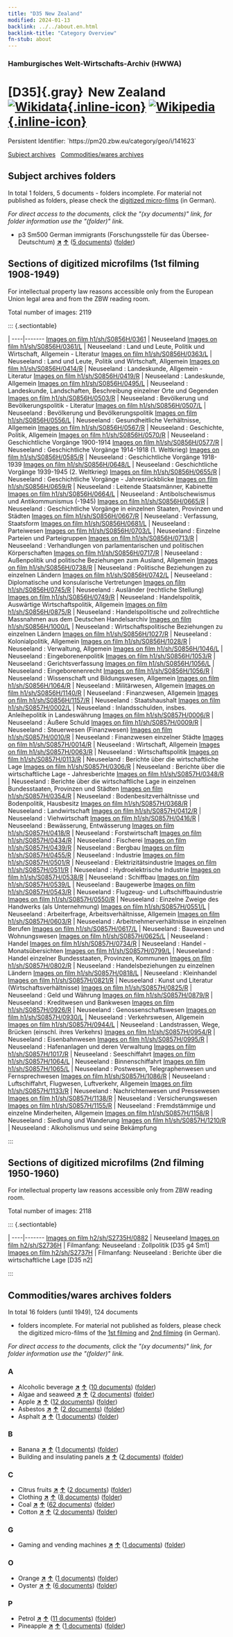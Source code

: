 ```yaml
---
title: "D35 New Zealand"
modified: 2024-01-13
backlink: ../../about.en.html
backlink-title: "Category Overview"
fn-stub: about
---
```


### Hamburgisches Welt-Wirtschafts-Archiv (HWWA)

# [D35]{.gray}&#8201; New Zealand &#160; [![Wikidata](/images/Wikidata-logo.svg "Wikidata"){.inline-icon}](http://www.wikidata.org/entity/Q664) [![Wikipedia](/images/Wikipedia-W.svg "Wikipedia"){.inline-icon}](https://en.wikipedia.org/wiki/New_Zealand)

<div class="hint">Persistent Identifier: `https://pm20.zbw.eu/category/geo/i/141623`</div>





[Subject archives](#subject-archives-folders) &#160; [Commodities/wares archives](#commoditieswares-archives-folders)




## Subject archives folders










In total 1 folders, 5 documents - folders incomplete.
For material not published as folders, please check the [digitized micro-films](/film/h1_sh.de.html) (in German).

_For direct access to the documents, click the "(xy documents)" link, for folder information use the "(folder)" link._


  - p3 Sm500 German immigrants (Forschungsstelle für das Übersee-Deutschtum) [**&nearr;**](../../../subject/i/145921/about.en.html "German immigrants (Forschungsstelle für das Übersee-Deutschtum) (all over the world)") [**&uarr;**](../../../subject/about.en.html#p3_Sm500 "Subject category system") (<a href="https://pm20.zbw.eu/iiifview/folder/sh/141623,145921" title="about: New Zealand : German immigrants (Forschungsstelle für das Übersee-Deutschtum)" target="_blank">5 documents</a>) ([folder](../../../../folder/sh/1416xx/141623/1459xx/145921/about.en.html))



<a id="filmsections" />

## Sections of digitized microfilms (1st filming 1908-1949)

<p>For intellectual property law reasons accessible only from the European Union legal area and from the ZBW reading room.</p>



<p>Total number of images: 2119</p>




::: {.sectiontable}

 | 
----|-------
<a class="btn" href="https://pm20.zbw.eu/film/h1/sh/S0856H/0361" rel="nofollow">Images on film h1/sh/S0856H/0361</a> | Neuseeland
<a class="btn" href="https://pm20.zbw.eu/film/h1/sh/S0856H/0361/L" rel="nofollow">Images on film h1/sh/S0856H/0361/L</a> | Neuseeland : Land und Leute, Politik und Wirtschaft, Allgemein - LIteratur
<a class="btn" href="https://pm20.zbw.eu/film/h1/sh/S0856H/0363/L" rel="nofollow">Images on film h1/sh/S0856H/0363/L</a> | Neuseeland : Land und Leute, Politik und Wirtschaft, Allgemein
<a class="btn" href="https://pm20.zbw.eu/film/h1/sh/S0856H/0414/R" rel="nofollow">Images on film h1/sh/S0856H/0414/R</a> | Neuseeland : Landeskunde, Allgemein - Literatur
<a class="btn" href="https://pm20.zbw.eu/film/h1/sh/S0856H/0419/R" rel="nofollow">Images on film h1/sh/S0856H/0419/R</a> | Neuseeland : Landeskunde, Allgemein
<a class="btn" href="https://pm20.zbw.eu/film/h1/sh/S0856H/0495/L" rel="nofollow">Images on film h1/sh/S0856H/0495/L</a> | Neuseeland : Landeskunde, Landschaften, Beschreibung einzelner Orte und Gegenden
<a class="btn" href="https://pm20.zbw.eu/film/h1/sh/S0856H/0503/R" rel="nofollow">Images on film h1/sh/S0856H/0503/R</a> | Neuseeland : Bevölkerung und Bevölkerungspolitik - Literatur
<a class="btn" href="https://pm20.zbw.eu/film/h1/sh/S0856H/0507/L" rel="nofollow">Images on film h1/sh/S0856H/0507/L</a> | Neuseeland : Bevölkerung und Bevölkerungspolitik
<a class="btn" href="https://pm20.zbw.eu/film/h1/sh/S0856H/0556/L" rel="nofollow">Images on film h1/sh/S0856H/0556/L</a> | Neuseeland : Gesundheitliche Verhältnisse, Allgemein
<a class="btn" href="https://pm20.zbw.eu/film/h1/sh/S0856H/0567/R" rel="nofollow">Images on film h1/sh/S0856H/0567/R</a> | Neuseeland : Geschichte, Politik, Allgemein
<a class="btn" href="https://pm20.zbw.eu/film/h1/sh/S0856H/0570/R" rel="nofollow">Images on film h1/sh/S0856H/0570/R</a> | Neuseeland : Geschichtliche Vorgänge 1900-1914
<a class="btn" href="https://pm20.zbw.eu/film/h1/sh/S0856H/0577/R" rel="nofollow">Images on film h1/sh/S0856H/0577/R</a> | Neuseeland : Geschichtliche Vorgänge 1914-1918 (1. Weltkrieg)
<a class="btn" href="https://pm20.zbw.eu/film/h1/sh/S0856H/0585/R" rel="nofollow">Images on film h1/sh/S0856H/0585/R</a> | Neuseeland : Geschichtliche Vorgänge 1918-1939
<a class="btn" href="https://pm20.zbw.eu/film/h1/sh/S0856H/0648/L" rel="nofollow">Images on film h1/sh/S0856H/0648/L</a> | Neuseeland : Geschichtliche Vorgänge 1939-1945 (2. Weltkrieg)
<a class="btn" href="https://pm20.zbw.eu/film/h1/sh/S0856H/0655/R" rel="nofollow">Images on film h1/sh/S0856H/0655/R</a> | Neuseeland : Geschichtliche Vorgänge - Jahresrückblicke
<a class="btn" href="https://pm20.zbw.eu/film/h1/sh/S0856H/0659/R" rel="nofollow">Images on film h1/sh/S0856H/0659/R</a> | Neuseeland : Leitende Staatsmänner, Kabinette
<a class="btn" href="https://pm20.zbw.eu/film/h1/sh/S0856H/0664/L" rel="nofollow">Images on film h1/sh/S0856H/0664/L</a> | Neuseeland : Antibolschewismus und Antikommunismus (-1945)
<a class="btn" href="https://pm20.zbw.eu/film/h1/sh/S0856H/0665/R" rel="nofollow">Images on film h1/sh/S0856H/0665/R</a> | Neuseeland : Geschichtliche Vorgänge in einzelnen Staaten, Provinzen und Städten
<a class="btn" href="https://pm20.zbw.eu/film/h1/sh/S0856H/0667/R" rel="nofollow">Images on film h1/sh/S0856H/0667/R</a> | Neuseeland : Verfassung, Staatsform
<a class="btn" href="https://pm20.zbw.eu/film/h1/sh/S0856H/0681/L" rel="nofollow">Images on film h1/sh/S0856H/0681/L</a> | Neuseeland : Parteiwesen
<a class="btn" href="https://pm20.zbw.eu/film/h1/sh/S0856H/0703/L" rel="nofollow">Images on film h1/sh/S0856H/0703/L</a> | Neuseeland : Einzelne Parteien und Parteigruppen
<a class="btn" href="https://pm20.zbw.eu/film/h1/sh/S0856H/0713/R" rel="nofollow">Images on film h1/sh/S0856H/0713/R</a> | Neuseeland : Verhandlungen von parlamentarischen und politischen Körperschaften
<a class="btn" href="https://pm20.zbw.eu/film/h1/sh/S0856H/0717/R" rel="nofollow">Images on film h1/sh/S0856H/0717/R</a> | Neuseeland : Außenpolitik und politische Beziehungen zum Ausland, Allgemein
<a class="btn" href="https://pm20.zbw.eu/film/h1/sh/S0856H/0738/R" rel="nofollow">Images on film h1/sh/S0856H/0738/R</a> | Neuseeland : Politische Beziehungen zu einzelnen Ländern
<a class="btn" href="https://pm20.zbw.eu/film/h1/sh/S0856H/0742/L" rel="nofollow">Images on film h1/sh/S0856H/0742/L</a> | Neuseeland : Diplomatische und konsularische Vertretungen
<a class="btn" href="https://pm20.zbw.eu/film/h1/sh/S0856H/0745/R" rel="nofollow">Images on film h1/sh/S0856H/0745/R</a> | Neuseeland : Ausländer (rechtliche Stellung)
<a class="btn" href="https://pm20.zbw.eu/film/h1/sh/S0856H/0749/R" rel="nofollow">Images on film h1/sh/S0856H/0749/R</a> | Neuseeland : Handelspolitik, Auswärtige Wirtschaftspolitik, Allgemein
<a class="btn" href="https://pm20.zbw.eu/film/h1/sh/S0856H/0875/R" rel="nofollow">Images on film h1/sh/S0856H/0875/R</a> | Neuseeland : Handelspolitische und zollrechtliche Massnahmen aus dem Deutschen Handelsarchiv
<a class="btn" href="https://pm20.zbw.eu/film/h1/sh/S0856H/1000/L" rel="nofollow">Images on film h1/sh/S0856H/1000/L</a> | Neuseeland : Wirtschaftspolitische Beziehungen zu einzelnen Ländern
<a class="btn" href="https://pm20.zbw.eu/film/h1/sh/S0856H/1027/R" rel="nofollow">Images on film h1/sh/S0856H/1027/R</a> | Neuseeland : Kolonialpolitik, Allgemein
<a class="btn" href="https://pm20.zbw.eu/film/h1/sh/S0856H/1028/R" rel="nofollow">Images on film h1/sh/S0856H/1028/R</a> | Neuseeland : Verwaltung, Allgemein
<a class="btn" href="https://pm20.zbw.eu/film/h1/sh/S0856H/1046/L" rel="nofollow">Images on film h1/sh/S0856H/1046/L</a> | Neuseeland : Eingeborenenpolitik
<a class="btn" href="https://pm20.zbw.eu/film/h1/sh/S0856H/1053/R" rel="nofollow">Images on film h1/sh/S0856H/1053/R</a> | Neuseeland : Gerichtsverfassung
<a class="btn" href="https://pm20.zbw.eu/film/h1/sh/S0856H/1056/L" rel="nofollow">Images on film h1/sh/S0856H/1056/L</a> | Neuseeland : Eingeborenenrecht
<a class="btn" href="https://pm20.zbw.eu/film/h1/sh/S0856H/1056/R" rel="nofollow">Images on film h1/sh/S0856H/1056/R</a> | Neuseeland : Wissenschaft und Bildungswesen, Allgemein
<a class="btn" href="https://pm20.zbw.eu/film/h1/sh/S0856H/1064/R" rel="nofollow">Images on film h1/sh/S0856H/1064/R</a> | Neuseeland : Militärwesen, Allgemein
<a class="btn" href="https://pm20.zbw.eu/film/h1/sh/S0856H/1140/R" rel="nofollow">Images on film h1/sh/S0856H/1140/R</a> | Neuseeland : Finanzwesen, Allgemein
<a class="btn" href="https://pm20.zbw.eu/film/h1/sh/S0856H/1157/R" rel="nofollow">Images on film h1/sh/S0856H/1157/R</a> | Neuseeland : Staatshaushalt
<a class="btn" href="https://pm20.zbw.eu/film/h1/sh/S0857H/0002/L" rel="nofollow">Images on film h1/sh/S0857H/0002/L</a> | Neuseeland : Inlandsschulden, insbes. Anleihepolitik in Landeswährung
<a class="btn" href="https://pm20.zbw.eu/film/h1/sh/S0857H/0006/R" rel="nofollow">Images on film h1/sh/S0857H/0006/R</a> | Neuseeland : Äußere Schuld
<a class="btn" href="https://pm20.zbw.eu/film/h1/sh/S0857H/0009/R" rel="nofollow">Images on film h1/sh/S0857H/0009/R</a> | Neuseeland : Steuerwesen (Finanzwesen)
<a class="btn" href="https://pm20.zbw.eu/film/h1/sh/S0857H/0010/R" rel="nofollow">Images on film h1/sh/S0857H/0010/R</a> | Neuseeland : Finanzwesen einzelner Städte
<a class="btn" href="https://pm20.zbw.eu/film/h1/sh/S0857H/0014/R" rel="nofollow">Images on film h1/sh/S0857H/0014/R</a> | Neuseeland : Wirtschaft, Allgemein
<a class="btn" href="https://pm20.zbw.eu/film/h1/sh/S0857H/0063/R" rel="nofollow">Images on film h1/sh/S0857H/0063/R</a> | Neuseeland : Wirtschaftspolitik
<a class="btn" href="https://pm20.zbw.eu/film/h1/sh/S0857H/0113/R" rel="nofollow">Images on film h1/sh/S0857H/0113/R</a> | Neuseeland : Berichte über die wirtschaftliche Lage
<a class="btn" href="https://pm20.zbw.eu/film/h1/sh/S0857H/0306/R" rel="nofollow">Images on film h1/sh/S0857H/0306/R</a> | Neuseeland : Berichte über die wirtschaftliche Lage - Jahresberichte
<a class="btn" href="https://pm20.zbw.eu/film/h1/sh/S0857H/0348/R" rel="nofollow">Images on film h1/sh/S0857H/0348/R</a> | Neuseeland : Berichte über die wirtschaftliche Lage in einzelnen Bundesstaaten, Provinzen und Städten
<a class="btn" href="https://pm20.zbw.eu/film/h1/sh/S0857H/0354/R" rel="nofollow">Images on film h1/sh/S0857H/0354/R</a> | Neuseeland : Bodenbesitzverhältnisse und Bodenpolitik, Hausbesitz
<a class="btn" href="https://pm20.zbw.eu/film/h1/sh/S0857H/0368/R" rel="nofollow">Images on film h1/sh/S0857H/0368/R</a> | Neuseeland : Landwirtschaft
<a class="btn" href="https://pm20.zbw.eu/film/h1/sh/S0857H/0412/R" rel="nofollow">Images on film h1/sh/S0857H/0412/R</a> | Neuseeland : Viehwirtschaft
<a class="btn" href="https://pm20.zbw.eu/film/h1/sh/S0857H/0416/R" rel="nofollow">Images on film h1/sh/S0857H/0416/R</a> | Neuseeland : Bewässerung, Entwässerung
<a class="btn" href="https://pm20.zbw.eu/film/h1/sh/S0857H/0418/R" rel="nofollow">Images on film h1/sh/S0857H/0418/R</a> | Neuseeland : Forstwirtschaft
<a class="btn" href="https://pm20.zbw.eu/film/h1/sh/S0857H/0434/R" rel="nofollow">Images on film h1/sh/S0857H/0434/R</a> | Neuseeland : Fischerei
<a class="btn" href="https://pm20.zbw.eu/film/h1/sh/S0857H/0439/R" rel="nofollow">Images on film h1/sh/S0857H/0439/R</a> | Neuseeland : Bergbau
<a class="btn" href="https://pm20.zbw.eu/film/h1/sh/S0857H/0455/R" rel="nofollow">Images on film h1/sh/S0857H/0455/R</a> | Neuseeland : Industrie
<a class="btn" href="https://pm20.zbw.eu/film/h1/sh/S0857H/0501/R" rel="nofollow">Images on film h1/sh/S0857H/0501/R</a> | Neuseeland : Elektrizitätsindustrie
<a class="btn" href="https://pm20.zbw.eu/film/h1/sh/S0857H/0511/R" rel="nofollow">Images on film h1/sh/S0857H/0511/R</a> | Neuseeland : Hydroelektrische Industrie
<a class="btn" href="https://pm20.zbw.eu/film/h1/sh/S0857H/0538/R" rel="nofollow">Images on film h1/sh/S0857H/0538/R</a> | Neuseeland : Schiffbau
<a class="btn" href="https://pm20.zbw.eu/film/h1/sh/S0857H/0539/L" rel="nofollow">Images on film h1/sh/S0857H/0539/L</a> | Neuseeland : Baugewerbe
<a class="btn" href="https://pm20.zbw.eu/film/h1/sh/S0857H/0543/R" rel="nofollow">Images on film h1/sh/S0857H/0543/R</a> | Neuseeland : Flugzeug- und Luftschiffbauindustrie
<a class="btn" href="https://pm20.zbw.eu/film/h1/sh/S0857H/0550/R" rel="nofollow">Images on film h1/sh/S0857H/0550/R</a> | Neuseeland : Einzelne Zweige des Handwerks (als Unternehmung)
<a class="btn" href="https://pm20.zbw.eu/film/h1/sh/S0857H/0551/L" rel="nofollow">Images on film h1/sh/S0857H/0551/L</a> | Neuseeland : Arbeiterfrage, Arbeitsverhältnisse, Allgemein
<a class="btn" href="https://pm20.zbw.eu/film/h1/sh/S0857H/0603/R" rel="nofollow">Images on film h1/sh/S0857H/0603/R</a> | Neuseeland : Arbeitnehmerverhältnisse in einzelnen Berufen
<a class="btn" href="https://pm20.zbw.eu/film/h1/sh/S0857H/0617/L" rel="nofollow">Images on film h1/sh/S0857H/0617/L</a> | Neuseeland : Bauwesen und Wohnungswesen
<a class="btn" href="https://pm20.zbw.eu/film/h1/sh/S0857H/0625/L" rel="nofollow">Images on film h1/sh/S0857H/0625/L</a> | Neuseeland : Handel
<a class="btn" href="https://pm20.zbw.eu/film/h1/sh/S0857H/0734/R" rel="nofollow">Images on film h1/sh/S0857H/0734/R</a> | Neuseeland : Handel - Monatsübersichten
<a class="btn" href="https://pm20.zbw.eu/film/h1/sh/S0857H/0799/L" rel="nofollow">Images on film h1/sh/S0857H/0799/L</a> | Neuseeland : Handel einzelner Bundesstaaten, Provinzen, Kommunen
<a class="btn" href="https://pm20.zbw.eu/film/h1/sh/S0857H/0802/R" rel="nofollow">Images on film h1/sh/S0857H/0802/R</a> | Neuseeland : Handelsbeziehungen zu einzelnen Ländern
<a class="btn" href="https://pm20.zbw.eu/film/h1/sh/S0857H/0818/L" rel="nofollow">Images on film h1/sh/S0857H/0818/L</a> | Neuseeland : Kleinhandel
<a class="btn" href="https://pm20.zbw.eu/film/h1/sh/S0857H/0821/R" rel="nofollow">Images on film h1/sh/S0857H/0821/R</a> | Neuseeland : Kunst und Literatur (Wirtschaftsverhältnisse)
<a class="btn" href="https://pm20.zbw.eu/film/h1/sh/S0857H/0825/R" rel="nofollow">Images on film h1/sh/S0857H/0825/R</a> | Neuseeland : Geld und Währung
<a class="btn" href="https://pm20.zbw.eu/film/h1/sh/S0857H/0879/R" rel="nofollow">Images on film h1/sh/S0857H/0879/R</a> | Neuseeland : Kreditwesen und Bankwesen
<a class="btn" href="https://pm20.zbw.eu/film/h1/sh/S0857H/0926/R" rel="nofollow">Images on film h1/sh/S0857H/0926/R</a> | Neuseeland : Genossenschaftswesen
<a class="btn" href="https://pm20.zbw.eu/film/h1/sh/S0857H/0930/L" rel="nofollow">Images on film h1/sh/S0857H/0930/L</a> | Neuseeland : Verkehrswesen, Allgemein
<a class="btn" href="https://pm20.zbw.eu/film/h1/sh/S0857H/0944/L" rel="nofollow">Images on film h1/sh/S0857H/0944/L</a> | Neuseeland : Landstrassen, Wege, Brücken (einschl. ihres Verkehrs)
<a class="btn" href="https://pm20.zbw.eu/film/h1/sh/S0857H/0954/R" rel="nofollow">Images on film h1/sh/S0857H/0954/R</a> | Neuseeland : Eisenbahnwesen
<a class="btn" href="https://pm20.zbw.eu/film/h1/sh/S0857H/0995/R" rel="nofollow">Images on film h1/sh/S0857H/0995/R</a> | Neuseeland : Hafenanlagen und deren Verwaltung
<a class="btn" href="https://pm20.zbw.eu/film/h1/sh/S0857H/1017/R" rel="nofollow">Images on film h1/sh/S0857H/1017/R</a> | Neuseeland : Seeschiffahrt
<a class="btn" href="https://pm20.zbw.eu/film/h1/sh/S0857H/1064/L" rel="nofollow">Images on film h1/sh/S0857H/1064/L</a> | Neuseeland : Binnenschiffahrt
<a class="btn" href="https://pm20.zbw.eu/film/h1/sh/S0857H/1065/L" rel="nofollow">Images on film h1/sh/S0857H/1065/L</a> | Neuseeland : Postwesen, Telegraphenwesen und Fernsprechwesen
<a class="btn" href="https://pm20.zbw.eu/film/h1/sh/S0857H/1086/R" rel="nofollow">Images on film h1/sh/S0857H/1086/R</a> | Neuseeland : Luftschiffahrt, Flugwesen, Luftverkehr, Allgemein
<a class="btn" href="https://pm20.zbw.eu/film/h1/sh/S0857H/1133/R" rel="nofollow">Images on film h1/sh/S0857H/1133/R</a> | Neuseeland : Nachrichtenwesen und Pressewesen
<a class="btn" href="https://pm20.zbw.eu/film/h1/sh/S0857H/1138/R" rel="nofollow">Images on film h1/sh/S0857H/1138/R</a> | Neuseeland : Versicherungswesen
<a class="btn" href="https://pm20.zbw.eu/film/h1/sh/S0857H/1155/R" rel="nofollow">Images on film h1/sh/S0857H/1155/R</a> | Neuseeland : Fremdstämmige und einzelne Minderheiten, Allgemein
<a class="btn" href="https://pm20.zbw.eu/film/h1/sh/S0857H/1158/R" rel="nofollow">Images on film h1/sh/S0857H/1158/R</a> | Neuseeland : Siedlung und Wanderung
<a class="btn" href="https://pm20.zbw.eu/film/h1/sh/S0857H/1210/R" rel="nofollow">Images on film h1/sh/S0857H/1210/R</a> | Neuseeland : Alkoholismus und seine Bekämpfung


:::




## Sections of digitized microfilms (2nd filming 1950-1960)

<p>For intellectual property law reasons accessible only from ZBW reading room.</p>



<p>Total number of images: 2118</p>




::: {.sectiontable}

 | 
----|-------
<a class="btn" href="https://pm20.zbw.eu/film/h2/sh/S2735H/0882" rel="nofollow">Images on film h2/sh/S2735H/0882</a> | Neuseeland
<a class="btn" href="https://pm20.zbw.eu/film/h2/sh/S2736H" rel="nofollow">Images on film h2/sh/S2736H</a> | Filmanfang: Neuseeland : Zollpolitik [D35 g4 Sm1]
<a class="btn" href="https://pm20.zbw.eu/film/h2/sh/S2737H" rel="nofollow">Images on film h2/sh/S2737H</a> | Filmanfang: Neuseeland : Berichte über die wirtschaftliche Lage [D35 n2]


:::














## Commodities/wares archives folders











In total 16 folders (until 1949), 124 documents
- folders incomplete.  For material not published as folders, please check the
digitized micro-films of the [1st filming](/film/h1_wa.de.html) and [2nd
filming](/film/h2_wa.de.html) (in German).

_For direct access to the documents, click the "(xy documents)" link, for folder information use the "(folder)" link._



### A

- Alcoholic beverage [**&nearr;**](../../../ware/i/141966/about.en.html "Alcoholic beverage (xXX all over the world)") [**&uarr;**](../../../ware/about.en.html#PID20.02-Sp "Ware category system") (<a href="https://pm20.zbw.eu/iiifview/folder/wa/141966,141623" title="about: Alcoholic beverage : New Zealand" target="_blank">10 documents</a>) ([folder](../../../../folder/wa/1419xx/141966/1416xx/141623/about.en.html))
- Algae and seaweed [**&nearr;**](../../../ware/i/141959/about.en.html "Algae and seaweed (xXX all over the world)") [**&uarr;**](../../../ware/about.en.html#PLW07-Mp01 "Ware category system") (<a href="https://pm20.zbw.eu/iiifview/folder/wa/141959,141623" title="about: Algae and seaweed : New Zealand" target="_blank">2 documents</a>) ([folder](../../../../folder/wa/1419xx/141959/1416xx/141623/about.en.html))
- Apple [**&nearr;**](../../../ware/i/141980/about.en.html "Apple (xXX all over the world)") [**&uarr;**](../../../ware/about.en.html#PLW04-Ob01 "Ware category system") (<a href="https://pm20.zbw.eu/iiifview/folder/wa/141980,141623" title="about: Apple : New Zealand" target="_blank">12 documents</a>) ([folder](../../../../folder/wa/1419xx/141980/1416xx/141623/about.en.html))
- Asbestos [**&nearr;**](../../../ware/i/142014/about.en.html "Asbestos (xXX all over the world)") [**&uarr;**](../../../ware/about.en.html#PID23-As "Ware category system") (<a href="https://pm20.zbw.eu/iiifview/folder/wa/142014,141623" title="about: Asbestos : New Zealand" target="_blank">2 documents</a>) ([folder](../../../../folder/wa/1420xx/142014/1416xx/141623/about.en.html))
- Asphalt [**&nearr;**](../../../ware/i/142016/about.en.html "Asphalt (xXX all over the world)") [**&uarr;**](../../../ware/about.en.html#PID22-Bd01 "Ware category system") (<a href="https://pm20.zbw.eu/iiifview/folder/wa/142016,141623" title="about: Asphalt : New Zealand" target="_blank">1 documents</a>) ([folder](../../../../folder/wa/1420xx/142016/1416xx/141623/about.en.html))

### B

- Banana [**&nearr;**](../../../ware/i/142038/about.en.html "Banana (xXX all over the world)") [**&uarr;**](../../../ware/about.en.html#PLW04-Bn "Ware category system") (<a href="https://pm20.zbw.eu/iiifview/folder/wa/142038,141623" title="about: Banana : New Zealand" target="_blank">1 documents</a>) ([folder](../../../../folder/wa/1420xx/142038/1416xx/141623/about.en.html))
- Building and insulating panels [**&nearr;**](../../../ware/i/142083/about.en.html "Building and insulating panels (xXX all over the world)") [**&uarr;**](../../../ware/about.en.html#PID22-Bf01 "Ware category system") (<a href="https://pm20.zbw.eu/iiifview/folder/wa/142083,141623" title="about: Building and insulating panels : New Zealand" target="_blank">2 documents</a>) ([folder](../../../../folder/wa/1420xx/142083/1416xx/141623/about.en.html))

### C

- Citrus fruits [**&nearr;**](../../../ware/i/141948/about.en.html "Citrus fruits (xXX all over the world)") [**&uarr;**](../../../ware/about.en.html#PLW04-Zs "Ware category system") (<a href="https://pm20.zbw.eu/iiifview/folder/wa/141948,141623" title="about: Citrus fruits : New Zealand" target="_blank">2 documents</a>) ([folder](../../../../folder/wa/1419xx/141948/1416xx/141623/about.en.html))
- Clothing [**&nearr;**](../../../ware/i/142106/about.en.html "Clothing (xXX all over the world)") [**&uarr;**](../../../ware/about.en.html#PID19-Bk "Ware category system") (<a href="https://pm20.zbw.eu/iiifview/folder/wa/142106,141623" title="about: Clothing : New Zealand" target="_blank">8 documents</a>) ([folder](../../../../folder/wa/1421xx/142106/1416xx/141623/about.en.html))
- Coal [**&nearr;**](../../../ware/i/143120/about.en.html "Coal (xXX all over the world)") [**&uarr;**](../../../ware/about.en.html#PRB02.01 "Ware category system") (<a href="https://pm20.zbw.eu/iiifview/folder/wa/143120,141623" title="about: Coal : New Zealand" target="_blank">62 documents</a>) ([folder](../../../../folder/wa/1431xx/143120/1416xx/141623/about.en.html))
- Cotton [**&nearr;**](../../../ware/i/142089/about.en.html "Cotton (xXX all over the world)") [**&uarr;**](../../../ware/about.en.html#PLW04-Bw "Ware category system") (<a href="https://pm20.zbw.eu/iiifview/folder/wa/142089,141623" title="about: Cotton : New Zealand" target="_blank">2 documents</a>) ([folder](../../../../folder/wa/1420xx/142089/1416xx/141623/about.en.html))

### G

- Gaming and vending machines [**&nearr;**](../../../ware/i/142020/about.en.html "Gaming and vending machines (xXX all over the world)") [**&uarr;**](../../../ware/about.en.html#PID08-Au "Ware category system") (<a href="https://pm20.zbw.eu/iiifview/folder/wa/142020,141623" title="about: Gaming and vending machines : New Zealand" target="_blank">1 documents</a>) ([folder](../../../../folder/wa/1420xx/142020/1416xx/141623/about.en.html))

### O

- Orange [**&nearr;**](../../../ware/i/141981/about.en.html "Orange (xXX all over the world)") [**&uarr;**](../../../ware/about.en.html#PLW04-Zs01 "Ware category system") (<a href="https://pm20.zbw.eu/iiifview/folder/wa/141981,141623" title="about: Orange : New Zealand" target="_blank">1 documents</a>) ([folder](../../../../folder/wa/1419xx/141981/1416xx/141623/about.en.html))
- Oyster [**&nearr;**](../../../ware/i/142019/about.en.html "Oyster (xXX all over the world)") [**&uarr;**](../../../ware/about.en.html#PLW07-Mt02 "Ware category system") (<a href="https://pm20.zbw.eu/iiifview/folder/wa/142019,141623" title="about: Oyster : New Zealand" target="_blank">6 documents</a>) ([folder](../../../../folder/wa/1420xx/142019/1416xx/141623/about.en.html))

### P

- Petrol [**&nearr;**](../../../ware/i/142108/about.en.html "Petrol (xXX all over the world)") [**&uarr;**](../../../ware/about.en.html#PID13.02-Ks02 "Ware category system") (<a href="https://pm20.zbw.eu/iiifview/folder/wa/142108,141623" title="about: Petrol : New Zealand" target="_blank">11 documents</a>) ([folder](../../../../folder/wa/1421xx/142108/1416xx/141623/about.en.html))
- Pineapple [**&nearr;**](../../../ware/i/141970/about.en.html "Pineapple (xXX all over the world)") [**&uarr;**](../../../ware/about.en.html#PLW04-Tr01 "Ware category system") (<a href="https://pm20.zbw.eu/iiifview/folder/wa/141970,141623" title="about: Pineapple : New Zealand" target="_blank">1 documents</a>) ([folder](../../../../folder/wa/1419xx/141970/1416xx/141623/about.en.html))




